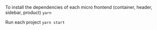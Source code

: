 To install the dependencies of each micro frontend (container, header, sidebar, product) 
`yarn`

Run each project
`yarn start`